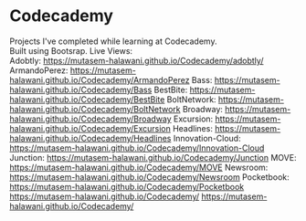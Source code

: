 # Codecademy

Projects I've completed while learning at Codecademy.<br>
Built using Bootsrap.
Live Views:
<br>
Adobtly: https://mutasem-halawani.github.io/Codecademy/adobtly/
ArmandoPerez: https://mutasem-halawani.github.io/Codecademy/ArmandoPerez
Bass: https://mutasem-halawani.github.io/Codecademy/Bass
BestBite: https://mutasem-halawani.github.io/Codecademy/BestBite
BoltNetwork: https://mutasem-halawani.github.io/Codecademy/BoltNetwork
Broadway: https://mutasem-halawani.github.io/Codecademy/Broadway
Excursion: https://mutasem-halawani.github.io/Codecademy/Excursion
Headlines: https://mutasem-halawani.github.io/Codecademy/Headlines
Innovation-Cloud: https://mutasem-halawani.github.io/Codecademy/Innovation-Cloud
Junction: https://mutasem-halawani.github.io/Codecademy/Junction
MOVE: https://mutasem-halawani.github.io/Codecademy/MOVE
Newsroom: https://mutasem-halawani.github.io/Codecademy/Newsroom
Pocketbook: https://mutasem-halawani.github.io/Codecademy/Pocketbook
https://mutasem-halawani.github.io/Codecademy/
https://mutasem-halawani.github.io/Codecademy/
